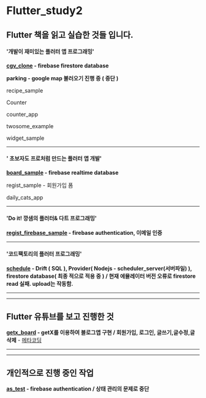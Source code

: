 # Flutter_study2



## Flutter 책을 읽고 실습한 것들 입니다.

#### '개발이 재미있는 플러터 앱 프로그래밍'

**[cgv_clone](https://github.com/BlingstarHamal/flutter_study2/blob/main/cgv_clone/README.mdhttps://) - firebase firestore database**

**parking - google map 불러오기 진행 중 ( 중단 )**

recipe_sample

Counter

counter_app

twosome_example

widget_sample

---

#### ' 초보자도 프로처럼 만드는 플러터 앱 개발'

**[board_sample](https://github.com/BlingstarHamal/flutter_study2/tree/main/board_sample#readmehttps://) - firebase realtime database**

regist_sample - 회원가입 폼

daily_cats_app

---

#### 'Do it! 깡샘의 플러터& 다트 프로그래밍'

**[regist_firebase_sample](https://github.com/BlingstarHamal/flutter_study2/blob/main/regist_firebase_sample/README.mdhttps://) - firebase authentication, 이메일 인증**

---

#### '코드팩토리의 플러터 프로그래밍'

**[schedule](https://github.com/BlingstarHamal/flutter_study2/blob/main/schedule/README.md) - Drift ( SQL ), Provider( Nodejs - scheduler_server(서버파일) ), firestore database( 최종 적으로 적용 중 ) / 현재 에뮬레이터 버전 오류로 firestore read 실패. upload는 작동함.**

---

---



## Flutter 유튜브를 보고 진행한 것

**[getx_board](https://github.com/BlingstarHamal/flutter_study2/blob/main/getx_board/README.mdhttps://) - getX를 이용하여 블로그앱 구현 / 회원가입, 로그인, 글쓰기,글수정,글삭제** - [메타코딩](https://www.youtube.com/playlist?list=PL93mKxaRDidESjm_xR9BEKj5VJQMXy0tM)

---

---



## 개인적으로 진행 중인 작업

**[as_test](https://github.com/BlingstarHamal/flutter_study2/blob/main/as_test/README.mdhttps://) - firebase authentication / 상태 관리의 문제로 중단**
